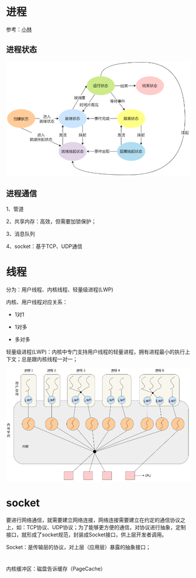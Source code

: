 

# 进程

参考：[小林](https://blog.csdn.net/qq_34827674/article/details/107305756)

## 进程状态

![](../.images/2022-12-11-19-49-02-image.png)

## 进程通信

1、管道

2、共享内存：高效，但需要加锁保护；

3、消息队列

4、socket：基于TCP、UDP通信

# 线程

分为：用户线程、内核线程、轻量级进程(LWP)

内核、用户线程对应关系：

- 1对1

- 1对多

- 多对多

轻量级进程(LWP)：内核中专门支持用户线程的轻量进程，拥有进程最小的执行上下文；总是跟内核线程一对一；

![](../.images/2022-12-11-19-54-32-image.png)



# socket

要进行网络通信，就需要建立网络连接，网络连接需要建立在约定的通信协议之上，如：TCP协议、UDP协议；为了能够更方便的通信，对协议进行抽象，定制接口，就形成了socket规范，封装成Socket接口，供上层开发者调用。

Socket：是传输层的协议，对上层（应用层）暴露的抽象接口；

# 

内核缓冲区：磁盘告诉缓存（PageCache）
